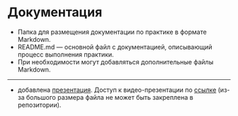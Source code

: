 # Документация

- Папка для размещения документации по практике в формате Markdown.
- README.md — основной файл с документацией, описывающий процесс выполнения практики.
- При необходимости могут добавляться дополнительные файлы Markdown.
---
* добавлена [презентация](https://github.com/UliPi29/Project-pract/blob/master/docs/Презентация.pptx). Доступ к видео-презентации по [ссылке](https://drive.google.com/file/d/1veSFaviCrHXJwD4mL7sCojwjhXvukyEJ/view?usp=sharing) (из-за большого размера файла не может быть закреплена в репозитории).
